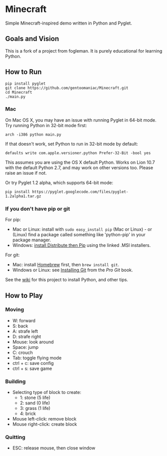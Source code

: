 # Minecraft

Simple Minecraft-inspired demo written in Python and Pyglet.


## Goals and Vision

This is a fork of a project from fogleman.
It is purely educational for learning Python.

## How to Run

    pip install pyglet
    git clone https://github.com/gentoomaniac/Minecraft.git
    cd Minecraft
    ./main.py

### Mac

On Mac OS X, you may have an issue with running Pyglet in 64-bit mode. Try running Python in 32-bit mode first:

    arch -i386 python main.py

If that doesn't work, set Python to run in 32-bit mode by default:

    defaults write com.apple.versioner.python Prefer-32-Bit -bool yes 

This assumes you are using the OS X default Python.  Works on Lion 10.7 with the default Python 2.7, and may work on other versions too.  Please raise an issue if not.
    
Or try Pyglet 1.2 alpha, which supports 64-bit mode:  

    pip install https://pyglet.googlecode.com/files/pyglet-1.2alpha1.tar.gz 

### If you don't have pip or git

For pip:

- Mac or Linux: install with `sudo easy_install pip` (Mac or Linux) - or (Linux) find a package called something like 'python-pip' in your package manager.
- Windows: [install Distribute then Pip](http://stackoverflow.com/a/12476379/992887) using the linked .MSI installers.

For git:

- Mac: install [Homebrew](http://mxcl.github.com/homebrew/) first, then `brew install git`.
- Windows or Linux: see [Installing Git](http://git-scm.com/book/en/Getting-Started-Installing-Git) from the _Pro Git_ book.

See the [wiki](https://github.com/fogleman/Minecraft/wiki) for this project to install Python, and other tips.

## How to Play

### Moving

- W:        forward
- S:        back
- A:        strafe left
- D:        strafe right
- Mouse:    look around
- Space:    jump
- C:        crouch
- Tab:      toggle flying mode
- ctrl + c: save config
- ctrl + s: save game


### Building

- Selecting type of block to create:
    - 1: stone (5 life)
    - 2: sand (0 life)
    - 3: grass (1 life)
    - 4: brick
- Mouse left-click: remove block
- Mouse right-click: create block

### Quitting

- ESC: release mouse, then close window

